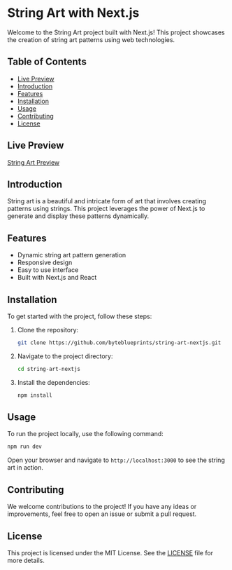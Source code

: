 # String Art with Next.js

Welcome to the String Art project built with Next.js! This project showcases the creation of string art patterns using web technologies.

## Table of Contents
- [Live Preview](#live-preview) 
- [Introduction](#introduction)
- [Features](#features)
- [Installation](#installation)
- [Usage](#usage)
- [Contributing](#contributing)
- [License](#license)

## Live Preview
[String Art Preview](https://byteblueprints.github.io/string-art-nextjs/) 

## Introduction
String art is a beautiful and intricate form of art that involves creating patterns using strings. This project leverages the power of Next.js to generate and display these patterns dynamically.

## Features
- Dynamic string art pattern generation
- Responsive design
- Easy to use interface
- Built with Next.js and React

## Installation
To get started with the project, follow these steps:

1. Clone the repository:
    ```bash
    git clone https://github.com/byteblueprints/string-art-nextjs.git
    ```
2. Navigate to the project directory:
    ```bash
    cd string-art-nextjs
    ```
3. Install the dependencies:
    ```bash
    npm install
    ```

## Usage
To run the project locally, use the following command:
```bash
npm run dev
```
Open your browser and navigate to `http://localhost:3000` to see the string art in action.

## Contributing
We welcome contributions to the project! If you have any ideas or improvements, feel free to open an issue or submit a pull request.

## License
This project is licensed under the MIT License. See the [LICENSE](LICENSE) file for more details.